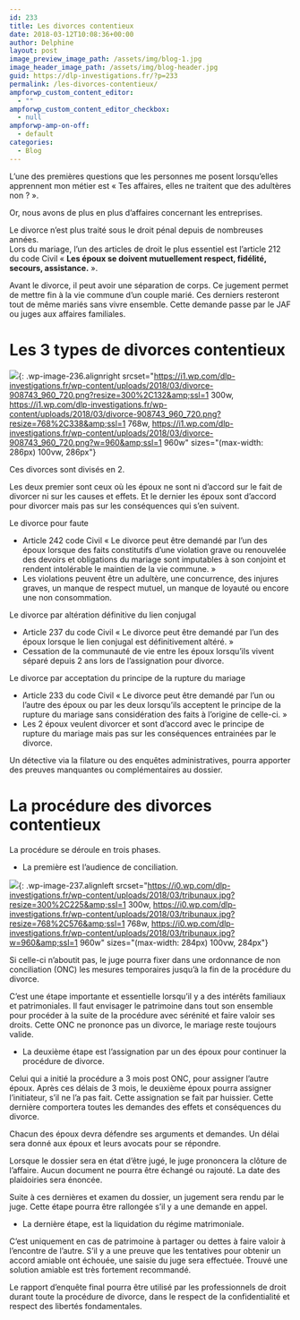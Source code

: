 ```yaml
---
id: 233
title: Les divorces contentieux
date: 2018-03-12T10:08:36+00:00
author: Delphine
layout: post
image_preview_image_path: /assets/img/blog-1.jpg
image_header_image_path: /assets/img/blog-header.jpg
guid: https://dlp-investigations.fr/?p=233
permalink: /les-divorces-contentieux/
ampforwp_custom_content_editor:
  - ""
ampforwp_custom_content_editor_checkbox:
  - null
ampforwp-amp-on-off:
  - default
categories:
  - Blog
---
```


L’une des premi&egrave;res questions que les personnes me posent lorsqu’elles apprennent mon m&eacute;tier est &laquo; Tes affaires, elles ne traitent que des adult&egrave;res non ? &raquo;.

Or, nous avons de plus en plus d’affaires concernant les entreprises.

Le divorce n’est plus trait&eacute; sous le droit p&eacute;nal depuis de nombreuses ann&eacute;es.<br>Lors du mariage, l’un des articles de droit le plus essentiel est l’article 212 du code Civil &laquo; **Les &eacute;poux se doivent mutuellement respect, fid&eacute;lit&eacute;, secours, assistance.** &raquo;.

Avant le divorce, il peut avoir une s&eacute;paration de corps. Ce jugement permet de mettre fin &agrave; la vie commune d’un couple mari&eacute;. Ces derniers resteront tout de m&ecirc;me mari&eacute;s sans vivre ensemble. Cette demande passe par le JAF ou juges aux affaires familiales.

# Les 3 types de divorces contentieux

![](https://i1.wp.com/dlp-investigations.fr/wp-content/uploads/2018/03/divorce-908743_960_720.png?resize=286%2C126&amp;ssl=1){: .wp-image-236.alignright srcset="https://i1.wp.com/dlp-investigations.fr/wp-content/uploads/2018/03/divorce-908743_960_720.png?resize=300%2C132&amp;ssl=1 300w, https://i1.wp.com/dlp-investigations.fr/wp-content/uploads/2018/03/divorce-908743_960_720.png?resize=768%2C338&amp;ssl=1 768w, https://i1.wp.com/dlp-investigations.fr/wp-content/uploads/2018/03/divorce-908743_960_720.png?w=960&amp;ssl=1 960w" sizes="(max-width: 286px) 100vw, 286px"}

Ces divorces sont divis&eacute;s en 2.

Les deux premier sont ceux o&ugrave; les &eacute;poux ne sont ni d’accord sur le fait de divorcer ni sur les causes et effets. Et le dernier les &eacute;poux sont d’accord pour divorcer mais pas sur les cons&eacute;quences qui s’en suivent.

Le divorce pour faute

* Article 242 code Civil &laquo; Le divorce peut &ecirc;tre demand&eacute; par l’un des &eacute;poux lorsque des faits constitutifs d’une violation grave ou renouvel&eacute;e des devoirs et obligations du mariage sont imputables &agrave; son conjoint et rendent intol&eacute;rable le maintien de la vie commune. &raquo;
* Les violations peuvent &ecirc;tre un adult&egrave;re, une concurrence, des injures graves, un manque de respect mutuel, un manque de loyaut&eacute; ou encore une non consommation.

Le divorce par alt&eacute;ration d&eacute;finitive du lien conjugal

* Article 237 du code Civil &laquo; Le divorce peut &ecirc;tre demand&eacute; par l’un des &eacute;poux lorsque le lien conjugal est d&eacute;finitivement alt&eacute;r&eacute;. &raquo;
* Cessation de la communaut&eacute; de vie entre les &eacute;poux lorsqu’ils vivent s&eacute;par&eacute; depuis 2 ans lors de l’assignation pour divorce.

Le divorce par acceptation du principe de la rupture du mariage

* Article 233 du code Civil &laquo; Le divorce peut &ecirc;tre demand&eacute; par l’un ou l’autre des &eacute;poux ou par les deux lorsqu’ils acceptent le principe de la rupture du mariage sans consid&eacute;ration des faits &agrave; l’origine de celle-ci. &raquo;
* Les 2 &eacute;poux veulent divorcer et sont d’accord avec le principe de rupture du mariage mais pas sur les cons&eacute;quences entrain&eacute;es par le divorce.

Un d&eacute;tective via la filature ou des enqu&ecirc;tes administratives, pourra apporter des preuves manquantes ou compl&eacute;mentaires au dossier.

# La proc&eacute;dure des divorces contentieux

La proc&eacute;dure se d&eacute;roule en trois phases.

* La premi&egrave;re est l’audience de conciliation.

![](https://i0.wp.com/dlp-investigations.fr/wp-content/uploads/2018/03/tribunaux.jpg?resize=284%2C213&amp;ssl=1){: .wp-image-237.alignleft srcset="https://i0.wp.com/dlp-investigations.fr/wp-content/uploads/2018/03/tribunaux.jpg?resize=300%2C225&amp;ssl=1 300w, https://i0.wp.com/dlp-investigations.fr/wp-content/uploads/2018/03/tribunaux.jpg?resize=768%2C576&amp;ssl=1 768w, https://i0.wp.com/dlp-investigations.fr/wp-content/uploads/2018/03/tribunaux.jpg?w=960&amp;ssl=1 960w" sizes="(max-width: 284px) 100vw, 284px"}

Si celle-ci n’aboutit pas, le juge pourra fixer dans une ordonnance de non conciliation (ONC) les mesures temporaires jusqu’&agrave; la fin de la proc&eacute;dure du divorce.

C’est une &eacute;tape importante et essentielle lorsqu’il y a des int&eacute;r&ecirc;ts familiaux et patrimoniales. Il faut envisager le patrimoine dans tout son ensemble pour proc&eacute;der &agrave; la suite de la proc&eacute;dure avec s&eacute;r&eacute;nit&eacute; et faire valoir ses droits. Cette ONC ne prononce pas un divorce, le mariage reste toujours valide.

* La deuxi&egrave;me &eacute;tape est l’assignation par un des &eacute;poux pour continuer la proc&eacute;dure de divorce.

Celui qui a initi&eacute; la proc&eacute;dure a 3 mois post ONC, pour assigner l’autre &eacute;poux. Apr&egrave;s ces d&eacute;lais de 3 mois, le deuxi&egrave;me &eacute;poux pourra assigner l’initiateur, s’il ne l’a pas fait. Cette assignation se fait par huissier. Cette derni&egrave;re comportera toutes les demandes des effets et cons&eacute;quences du divorce.

Chacun des &eacute;poux devra d&eacute;fendre ses arguments et demandes. Un d&eacute;lai sera donn&eacute; aux &eacute;poux et leurs avocats pour se r&eacute;pondre.

Lorsque le dossier sera en &eacute;tat d’&ecirc;tre jug&eacute;, le juge prononcera la cl&ocirc;ture de l’affaire. Aucun document ne pourra &ecirc;tre &eacute;chang&eacute; ou rajout&eacute;. La date des plaidoiries sera &eacute;nonc&eacute;e.

Suite &agrave; ces derni&egrave;res et examen du dossier, un jugement sera rendu par le juge. Cette &eacute;tape pourra &ecirc;tre rallong&eacute;e s’il y a une demande en appel.

* La derni&egrave;re &eacute;tape, est la liquidation du r&eacute;gime matrimoniale.

C’est uniquement en cas de patrimoine &agrave; partager ou dettes &agrave; faire valoir &agrave; l’encontre de l’autre. S’il y a une preuve que les tentatives pour obtenir un accord amiable ont &eacute;chou&eacute;e, une saisie du juge sera effectu&eacute;e. Trouv&eacute; une solution amiable est tr&egrave;s fortement recommand&eacute;.

Le rapport d’enqu&ecirc;te final pourra &ecirc;tre utilis&eacute; par les professionnels de droit durant toute la proc&eacute;dure de divorce, dans le respect de la confidentialit&eacute; et respect des libert&eacute;s fondamentales.

